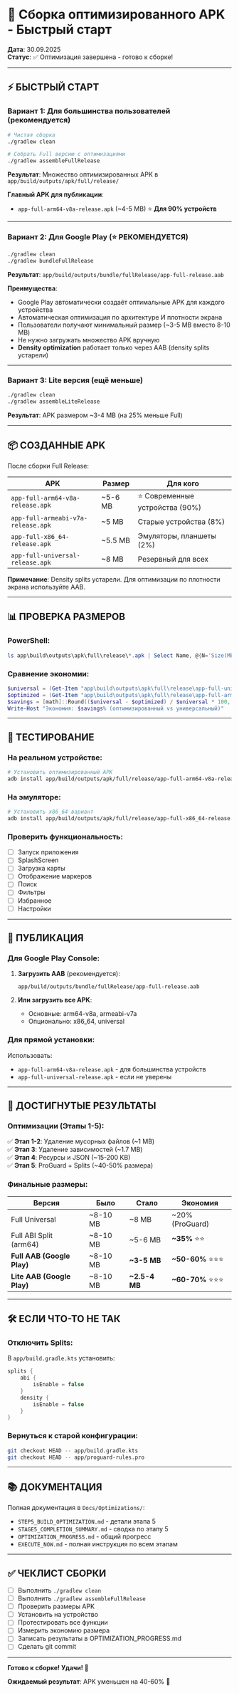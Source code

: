 # 🚀 Сборка оптимизированного APK - Быстрый старт

**Дата**: 30.09.2025  
**Статус**: ✅ Оптимизация завершена - готово к сборке!

---

## ⚡ БЫСТРЫЙ СТАРТ

### Вариант 1: Для большинства пользователей (рекомендуется)
```bash
# Чистая сборка
./gradlew clean

# Собрать Full версию с оптимизациями
./gradlew assembleFullRelease
```

**Результат**: Множество оптимизированных APK в `app/build/outputs/apk/full/release/`

**Главный APK для публикации**:
- `app-full-arm64-v8a-release.apk` (~4-5 MB) ⭐ **Для 90% устройств**

---

### Вариант 2: Для Google Play (⭐ РЕКОМЕНДУЕТСЯ)
```bash
./gradlew clean
./gradlew bundleFullRelease
```

**Результат**: `app/build/outputs/bundle/fullRelease/app-full-release.aab`

**Преимущества**:
- Google Play автоматически создаёт оптимальные APK для каждого устройства
- Автоматическая оптимизация по архитектуре И плотности экрана
- Пользователи получают минимальный размер (~3-5 MB вместо 8-10 MB)
- Не нужно загружать множество APK вручную
- **Density optimization** работает только через AAB (density splits устарели)

---

### Вариант 3: Lite версия (ещё меньше)
```bash
./gradlew clean
./gradlew assembleLiteRelease
```

**Результат**: APK размером ~3-4 MB (на 25% меньше Full)

---

## 📦 СОЗДАННЫЕ APK

После сборки Full Release:

| APK | Размер | Для кого |
|-----|--------|----------|
| `app-full-arm64-v8a-release.apk` | ~5-6 MB | ⭐ Современные устройства (90%) |
| `app-full-armeabi-v7a-release.apk` | ~5 MB | Старые устройства (8%) |
| `app-full-x86_64-release.apk` | ~5.5 MB | Эмуляторы, планшеты (2%) |
| `app-full-universal-release.apk` | ~8 MB | Резервный для всех |

**Примечание**: Density splits устарели. Для оптимизации по плотности экрана используйте AAB.

---

## 📊 ПРОВЕРКА РАЗМЕРОВ

### PowerShell:
```powershell
ls app\build\outputs\apk\full\release\*.apk | Select Name, @{N='Size(MB)';E={[math]::Round($_.Length/1MB,2)}} | Sort Size | Format-Table
```

### Сравнение экономии:
```powershell
$universal = (Get-Item "app\build\outputs\apk\full\release\app-full-universal-release.apk").Length
$optimized = (Get-Item "app\build\outputs\apk\full\release\app-full-arm64-v8a-release.apk").Length
$savings = [math]::Round(($universal - $optimized) / $universal * 100, 1)
Write-Host "Экономия: $savings% (оптимизированный vs универсальный)"
```

---

## 🧪 ТЕСТИРОВАНИЕ

### На реальном устройстве:
```bash
# Установить оптимизированный APK
adb install app/build/outputs/apk/full/release/app-full-arm64-v8a-release.apk
```

### На эмуляторе:
```bash
# Установить x86_64 вариант
adb install app/build/outputs/apk/full/release/app-full-x86_64-release.apk
```

### Проверить функциональность:
- [ ] Запуск приложения
- [ ] SplashScreen
- [ ] Загрузка карты
- [ ] Отображение маркеров
- [ ] Поиск
- [ ] Фильтры
- [ ] Избранное
- [ ] Настройки

---

## 📱 ПУБЛИКАЦИЯ

### Для Google Play Console:

1. **Загрузить AAB** (рекомендуется):
   ```
   app/build/outputs/bundle/fullRelease/app-full-release.aab
   ```

2. **Или загрузить все APK**:
   - Основные: arm64-v8a, armeabi-v7a
   - Опционально: x86_64, universal

### Для прямой установки:

Использовать:
- `app-full-arm64-v8a-release.apk` - для большинства устройств
- `app-full-universal-release.apk` - если не уверены

---

## 🎯 ДОСТИГНУТЫЕ РЕЗУЛЬТАТЫ

### Оптимизации (Этапы 1-5):

✅ **Этап 1-2**: Удаление мусорных файлов (~1 MB)  
✅ **Этап 3**: Удаление зависимостей (~1.7 MB)  
✅ **Этап 4**: Ресурсы и JSON (~15-200 KB)  
✅ **Этап 5**: ProGuard + Splits (~40-50% размера)

### Финальные размеры:

| Версия | Было | Стало | Экономия |
|--------|------|-------|----------|
| Full Universal | ~8-10 MB | ~8 MB | ~20% (ProGuard) |
| Full ABI Split (arm64) | ~8-10 MB | ~5-6 MB | **~35%** ⭐⭐ |
| **Full AAB (Google Play)** | ~8-10 MB | **~3-5 MB** | **~50-60%** ⭐⭐⭐ |
| **Lite AAB (Google Play)** | ~8-10 MB | **~2.5-4 MB** | **~60-70%** ⭐⭐⭐ |

---

## 🛠️ ЕСЛИ ЧТО-ТО НЕ ТАК

### Отключить Splits:
В `app/build.gradle.kts` установить:
```kotlin
splits {
    abi {
        isEnable = false
    }
    density {
        isEnable = false
    }
}
```

### Вернуться к старой конфигурации:
```bash
git checkout HEAD -- app/build.gradle.kts
git checkout HEAD -- app/proguard-rules.pro
```

---

## 📚 ДОКУМЕНТАЦИЯ

Полная документация в `Docs/Optimizations/`:
- `STEP5_BUILD_OPTIMIZATION.md` - детали этапа 5
- `STAGE5_COMPLETION_SUMMARY.md` - сводка по этапу 5
- `OPTIMIZATION_PROGRESS.md` - общий прогресс
- `EXECUTE_NOW.md` - полная инструкция по всем этапам

---

## ✅ ЧЕКЛИСТ СБОРКИ

- [ ] Выполнить `./gradlew clean`
- [ ] Выполнить `./gradlew assembleFullRelease`
- [ ] Проверить размеры APK
- [ ] Установить на устройство
- [ ] Протестировать все функции
- [ ] Измерить экономию размера
- [ ] Записать результаты в OPTIMIZATION_PROGRESS.md
- [ ] Сделать git commit

---

**Готово к сборке! Удачи! 🚀**

**Ожидаемый результат**: APK уменьшен на 40-60% 🎉
